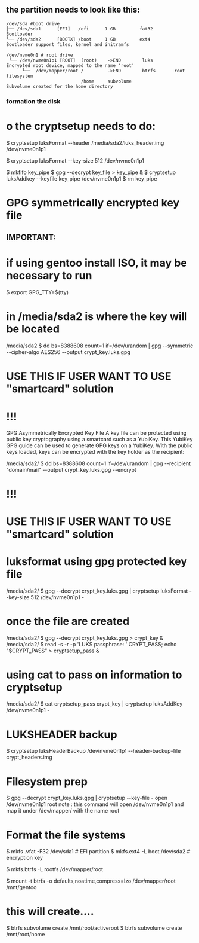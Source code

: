 ## the partition needs to look like this:
```
/dev/sda #boot drive
├── /dev/sda1      [EFI]   /efi      1 GB         fat32       Bootloader
└── /dev/sda2      [BOOTX] /boot     1 GB         ext4        Bootloader support files, kernel and initramfs

/dev/nvme0n1 # root drive
 └── /dev/nvme0n1p1 [ROOT]  (root)    ->END        luks        Encrypted root device, mapped to the name 'root'
      └──  /dev/mapper/root /         ->END        btrfs       root filesystem
                            /home     subvolume                Subvolume created for the home directory
```

### formation the disk 

# o the cryptsetup needs to do:
$ cryptsetup luksFormat --header /media/sda2/luks_header.img /dev/nvme0n1p1

$ cryptsetup luksFormat --key-size 512 /dev/nvme0n1p1

$ mkfifo key_pipe
$ gpg --decrypt key_file > key_pipe &
$ cryptsetup luksAddkey --keyfile key_pipe /dev/nvme0n1p1
$ rm key_pipe

# GPG symmetrically encrypted key file
## IMPORTANT:
# if using gentoo install ISO, it may be necessary to run
$ export GPG_TTY=$(tty)

# in /media/sda2 is where the key will be located

/media/sda2 $ dd  bs=8388608 count=1 if=/dev/urandom | gpg --symmetric --cipher-algo AES256 --output crypt_key.luks.gpg

# USE THIS IF USER WANT TO USE "smartcard" solution
# !!!
GPG Asymmetrically Encrypted Key File
A key file can be protected using public key cryptography using a smartcard such as a YubiKey. This YubiKey GPG guide can be used to generate GPG keys on a YubiKey. With the public keys loaded, keys can be encrypted with the key holder as the recipient:

/media/sda2/ $ dd bs=8388608 count=1 if=/dev/urandom | gpg --recipient "domain/mail" --output crypt_key.luks.gpg --encrypt
# !!!
# USE THIS IF USER WANT TO USE "smartcard" solution

# luksformat  using gpg protected key file
/media/sda2/ $ gpg --decrypt crypt_key.luks.gpg | cryptsetup luksFormat --key-size 512 /dev/nvme0n1p1 -

# once the file are created
/media/sda2/ $ gpg --decrypt crypt_key.luks.gpg > crypt_key &
/media/sda2/ $ read -s -r -p 'LUKS passphrase: ' CRYPT_PASS; echo "$CRYPT_PASS" > cryptsetup_pass &

# using cat to pass on information to cryptsetup
/media/sda2/ $ cat cryptsetup_pass crypt_key | cryptsetup luksAddKey /dev/nvme0n1p1 -

# LUKSHEADER backup
$ cryptsetup luksHeaderBackup /dev/nvme0n1p1 --header-backup-file crypt_headers.img

# Filesystem prep
$ gpg --decrypt crypt_key.luks.gpg | cryptsetup --key-file - open /dev/nvme0n1p1 root
note : this command will open /dev/nvme0n1p1 and map it under /dev/mapper/ with the name root

# Format the file systems
$ mkfs .vfat -F32 /dev/sda1 # EFI partition
$ mkfs.ext4 -L boot /dev/sda2 # encryption key

$ mkfs.btrfs -L rootfs /dev/mapper/root 

$ mount -t btrfs -o defaults,noatime,compress=lzo /dev/mapper/root /mnt/gentoo 

# this will create....
$ btrfs subvolume create /mnt/root/activeroot
$ btrfs subvolume create /mnt/root/home
